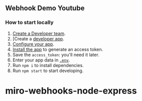 ## Webhook Demo Youtube

### How to start locally

1. [Create a Developer team](https://developers.miro.com/docs/create-a-developer-team).
2. [Create a [developer app](https://developers.miro.com/docs/build-your-first-hello-world-app#step-2-create-your-app-in-miro).
3. [Configure your app](https://developers.miro.com/docs/build-your-first-hello-world-app#step-3-configure-your-app-in-miro).
4. [Install the app](https://developers.miro.com/docs/build-your-first-hello-world-app#step-4-install-your-app) to generate an access token.
5. Save the `access_token`: you'll need it later.
6. Enter your app data in [`.env`](.env).
7. Run `npm i` to install dependencies.
8. Run `npm start` to start developing.
# miro-webhooks-node-express
